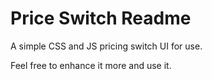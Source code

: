 <!DOCTYPE html>
<html>
<head>
  <meta charset="UTF-8">
</head>
<body>
  <h1>Price Switch Readme</h1>
  <p>A simple CSS and JS pricing switch UI for use.</p>
  <p>Feel free to enhance it more and use it.</p>
</body>
</html>
